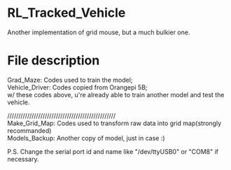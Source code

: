 # RL_Tracked_Vehicle
Another implementation of grid mouse, but a much bulkier one.
# File description
Grad_Maze: Codes used to train the model;        
Vehicle_Driver: Codes copied from Orangepi 5B;         
w/ these codes above, u're already able to train another model and test the vehicle.            

/////////////////////////////////////////////////    
Make_Grid_Map: Codes used to transform raw data into grid map(strongly recommanded)   
Models_Backup: Another copy of model, just in case :)   

P.S. Change the serial port id and name like "/dev/ttyUSB0" or "COM8" if necessary.    
